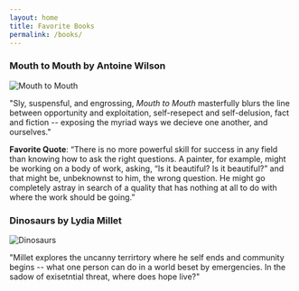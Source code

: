 ```yaml
---
layout: home
title: Favorite Books
permalink: /books/
---
```

### Mouth to Mouth by Antoine Wilson

![Mouth to Mouth](/assets/mouth-to-mouth.jpg)

"Sly, suspensful, and engrossing, *Mouth to Mouth* masterfully blurs the line between opportunity and exploitation, self-resepect and self-delusion, fact and fiction -- exposing the myriad ways we decieve one another, and ourselves."

**Favorite Quote**:
“There is no more powerful skill for success in any field than knowing how to ask the right questions. A painter, for example, might be working on a body of work, asking, “Is it beautiful? Is it beautiful?” and that might be, unbeknownst to him, the wrong question. He might go completely astray in search of a quality that has nothing at all to do with where the work should be going.”

### Dinosaurs by Lydia Millet

![Dinosaurs](/assets/dinosaurs.jpg)

"Millet explores the uncanny terrirtory where he self ends and community begins -- what one person can do in a world beset by emergencies. In the sadow of exisetntial threat, where does hope live?"